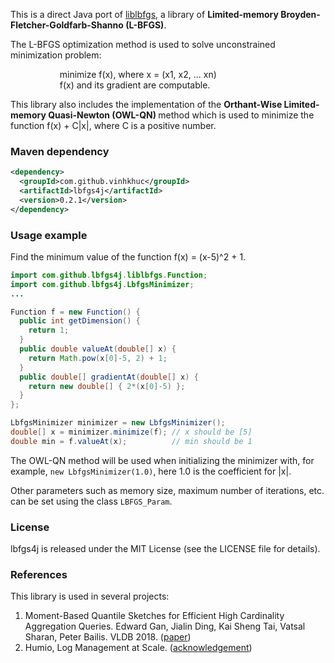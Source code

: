 This is a direct Java port of [liblbfgs](http://www.chokkan.org/software/liblbfgs/), a library of <strong>Limited-memory Broyden-Fletcher-Goldfarb-Shanno (L-BFGS)</strong>.

The L-BFGS optimization method is used to solve unconstrained minimization problem:
<p>
&nbsp; &nbsp; &nbsp; &nbsp; &nbsp; &nbsp; &nbsp; &nbsp; &nbsp; &nbsp;
minimize f(x), where x = (x1, x2, ... xn) <br>
&nbsp; &nbsp; &nbsp; &nbsp; &nbsp; &nbsp; &nbsp; &nbsp; &nbsp; &nbsp;
f(x) and its gradient are computable.
</p>

This library also includes the implementation of the <strong>Orthant-Wise Limited-memory Quasi-Newton (OWL-QN) </strong> method which is used to minimize the function f(x) + C|x|, where C is a positive number.

### Maven dependency
```xml
<dependency>
  <groupId>com.github.vinhkhuc</groupId>
  <artifactId>lbfgs4j</artifactId>
  <version>0.2.1</version>
</dependency>
```

### Usage example
Find the minimum value of the function f(x) = (x-5)^2 + 1.
```java
import com.github.lbfgs4j.liblbfgs.Function;
import com.github.lbfgs4j.LbfgsMinimizer;
...

Function f = new Function() {
  public int getDimension() {
    return 1;
  }
  public double valueAt(double[] x) {
    return Math.pow(x[0]-5, 2) + 1;
  }
  public double[] gradientAt(double[] x) {
    return new double[] { 2*(x[0]-5) };
  }
};

LbfgsMinimizer minimizer = new LbfgsMinimizer();
double[] x = minimizer.minimize(f); // x should be [5]
double min = f.valueAt(x);          // min should be 1
```

The OWL-QN method will be used when initializing the minimizer with, for example, ```new LbfgsMinimizer(1.0)```, here 1.0 is the coefficient for |x|.

Other parameters such as memory size, maximum number of iterations, etc. can be set using the class ```LBFGS_Param```. 

### License

lbfgs4j is released under the MIT License (see the LICENSE file for details).

### References

This library is used in several projects:
1. Moment-Based Quantile Sketches for Efficient High Cardinality Aggregation Queries. Edward Gan, Jialin Ding, Kai Sheng Tai, Vatsal Sharan, Peter Bailis. VLDB 2018. ([paper](https://dl.acm.org/doi/10.14778/3236187.3236212))
2. Humio, Log Management at Scale. ([acknowledgement](https://docs.humio.com/third-party-licenses/))
